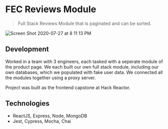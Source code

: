 # FEC Reviews Module

> Full Stack Reviews Module that is paginated and can be sorted.

![Screen Shot 2020-07-27 at 8 11 13 PM](https://user-images.githubusercontent.com/26586202/88615626-3180c700-d047-11ea-8ee9-46f4733aeae2.png)


## Development

Worked in a team with 3 engineers, each tasked with a seperate module of the product page. We each built our own full stack module, including our own databases, which we populated with fake user data. We connected all the modules together using a proxy server.

Project was built as the frontend capstone at Hack Reactor.

## Technologies

- ReactJS, Express, Node, MongoDB
- Jest, Cypress, Mocha, Chai


